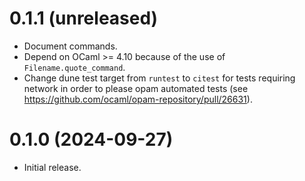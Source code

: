 0.1.1 (unreleased)
=====

- Document commands.
- Depend on OCaml >= 4.10 because of the use of `Filename.quote_command`.
- Change dune test target from `runtest` to `citest` for tests requiring network
  in order to please opam automated tests (see
  <https://github.com/ocaml/opam-repository/pull/26631>).

0.1.0 (2024-09-27)
=====

- Initial release.
